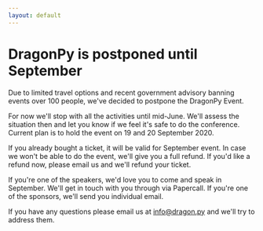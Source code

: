```yaml
---
layout: default
---
```


# DragonPy is postponed until September

Due to limited travel options and recent government advisory banning events over 100 people, we've decided to postpone the DragonPy Event.

For now we'll stop with all the activities until mid-June. We'll assess the situation then and let you know if we feel it's safe to do the conference.
Current plan is to hold the event on 19 and 20 September 2020.

If you already bought a ticket, it will be valid for September event. In case we won't be able to do the event, we'll give you a full refund. If you'd like a refund now, please email us and we'll refund your ticket.

If you're one of the speakers, we'd love you to come and speak in September. We'll get in touch with you through via Papercall.
If you're one of the sponsors, we'll send you individual email.

If you have any questions please email us at [info@dragon.py](info@dragon.py) and we'll try to address them.
